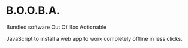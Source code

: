 # B.O.O.B.A.
Bundled software  Out  Of Box Actionable

JavaScript to install a web app to work completely offline in less clicks.

